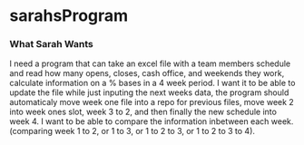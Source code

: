 # sarahsProgram

### What Sarah Wants

I need a program that can take an excel file with a team members schedule and read how many opens, closes, cash office, and weekends they work, calculate information on a % bases in a 4 week period.  I want it to be able to update the file while just inputing the next weeks data, the program should automaticaly move week one file into a repo for previous files, move week 2 into week ones slot, week 3 to 2, and then finally the new schedule into week 4. I want to be able to compare the information inbetween each week. (comparing week 1 to 2, or 1 to 3, or 1 to 2 to 3, or 1 to 2 to 3 to 4).